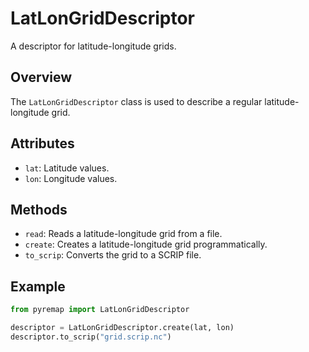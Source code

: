 # LatLonGridDescriptor

A descriptor for latitude-longitude grids.

## Overview
The `LatLonGridDescriptor` class is used to describe a regular latitude-longitude grid.

## Attributes
- `lat`: Latitude values.
- `lon`: Longitude values.

## Methods
- `read`: Reads a latitude-longitude grid from a file.
- `create`: Creates a latitude-longitude grid programmatically.
- `to_scrip`: Converts the grid to a SCRIP file.

## Example
```python
from pyremap import LatLonGridDescriptor

descriptor = LatLonGridDescriptor.create(lat, lon)
descriptor.to_scrip("grid.scrip.nc")
```